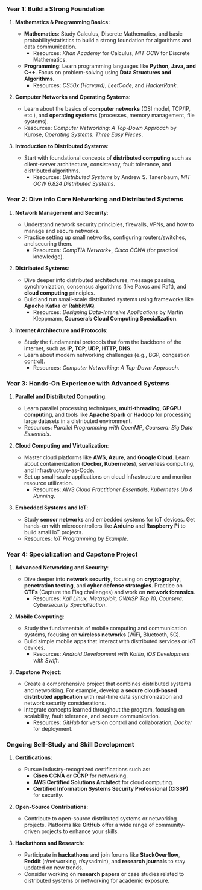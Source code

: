 ### **Year 1: Build a Strong Foundation**

1. **Mathematics & Programming Basics:**
   - **Mathematics**: Study Calculus, Discrete Mathematics, and basic probability/statistics to build a strong foundation for algorithms and data communication.
     - Resources: *Khan Academy* for Calculus, *MIT OCW* for Discrete Mathematics.
   - **Programming**: Learn programming languages like **Python, Java, and C++**. Focus on problem-solving using **Data Structures and Algorithms**.
     - Resources: *CS50x (Harvard)*, *LeetCode*, and *HackerRank*.

2. **Computer Networks and Operating Systems**:
   - Learn about the basics of **computer networks** (OSI model, TCP/IP, etc.), and **operating systems** (processes, memory management, file systems).
   - Resources: *Computer Networking: A Top-Down Approach* by Kurose, *Operating Systems: Three Easy Pieces*.

3. **Introduction to Distributed Systems**:
   - Start with foundational concepts of **distributed computing** such as client-server architecture, consistency, fault tolerance, and distributed algorithms.
     - Resources: *Distributed Systems* by Andrew S. Tanenbaum, *MIT OCW 6.824 Distributed Systems*.

### **Year 2: Dive into Core Networking and Distributed Systems**

1. **Network Management and Security**:
   - Understand network security principles, firewalls, VPNs, and how to manage and secure networks.
   - Practice setting up small networks, configuring routers/switches, and securing them.
     - Resources: *CompTIA Network+*, *Cisco CCNA* (for practical knowledge).

2. **Distributed Systems**:
   - Dive deeper into distributed architectures, message passing, synchronization, consensus algorithms (like Paxos and Raft), and **cloud computing** principles.
   - Build and run small-scale distributed systems using frameworks like **Apache Kafka** or **RabbitMQ**.
     - Resources: *Designing Data-Intensive Applications* by Martin Kleppmann, **Coursera’s Cloud Computing Specialization**.

4. **Internet Architecture and Protocols**:
   - Study the fundamental protocols that form the backbone of the internet, such as **IP, TCP, UDP, HTTP, DNS**.
   - Learn about modern networking challenges (e.g., BGP, congestion control).
     - Resources: *Computer Networking: A Top-Down Approach*.

### **Year 3: Hands-On Experience with Advanced Systems**

1. **Parallel and Distributed Computing**:
   - Learn parallel processing techniques, **multi-threading**, **GPGPU computing**, and tools like **Apache Spark** or **Hadoop** for processing large datasets in a distributed environment.
   - Resources: *Parallel Programming with OpenMP*, *Coursera: Big Data Essentials*.

2. **Cloud Computing and Virtualization**:
   - Master cloud platforms like **AWS, Azure**, and **Google Cloud**. Learn about containerization (**Docker, Kubernetes**), serverless computing, and Infrastructure-as-Code.
   - Set up small-scale applications on cloud infrastructure and monitor resource utilization.
     - Resources: *AWS Cloud Practitioner Essentials*, *Kubernetes Up & Running*.

3. **Embedded Systems and IoT**:
   - Study **sensor networks** and embedded systems for IoT devices. Get hands-on with microcontrollers like **Arduino** and **Raspberry Pi** to build small IoT projects.
   - Resources: *IoT Programming by Example*.

### **Year 4: Specialization and Capstone Project**

1. **Advanced Networking and Security**:
   - Dive deeper into **network security**, focusing on **cryptography**, **penetration testing**, and **cyber defense strategies**. Practice on **CTFs** (Capture the Flag challenges) and work on **network forensics**.
     - Resources: *Kali Linux, Metasploit, OWASP Top 10*, *Coursera: Cybersecurity Specialization*.

2. **Mobile Computing**:
   - Study the fundamentals of mobile computing and communication systems, focusing on **wireless networks** (WiFi, Bluetooth, 5G).
   - Build simple mobile apps that interact with distributed services or IoT devices.
     - Resources: *Android Development with Kotlin*, *iOS Development with Swift*.

3. **Capstone Project**:
   - Create a comprehensive project that combines distributed systems and networking. For example, develop a **secure cloud-based distributed application** with real-time data synchronization and network security considerations.
   - Integrate concepts learned throughout the program, focusing on scalability, fault tolerance, and secure communication.
     - Resources: *GitHub* for version control and collaboration, *Docker* for deployment.

### **Ongoing Self-Study and Skill Development**

1. **Certifications**:
   - Pursue industry-recognized certifications such as:
     - **Cisco CCNA** or **CCNP** for networking.
     - **AWS Certified Solutions Architect** for cloud computing.
     - **Certified Information Systems Security Professional (CISSP)** for security.

2. **Open-Source Contributions**:
   - Contribute to open-source distributed systems or networking projects. Platforms like **GitHub** offer a wide range of community-driven projects to enhance your skills.

3. **Hackathons and Research**:
   - Participate in **hackathons** and join forums like **StackOverflow**, **Reddit** (r/networking, r/sysadmin), and **research journals** to stay updated on new trends.
   - Consider working on **research papers** or case studies related to distributed systems or networking for academic exposure.
